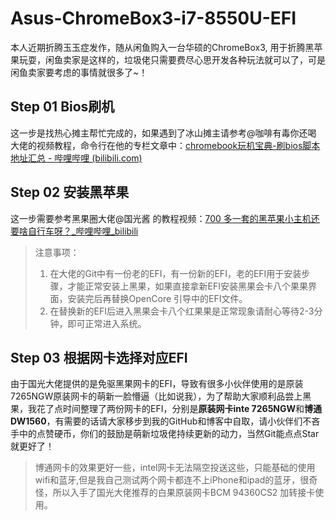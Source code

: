 # Asus-ChromeBox3-i7-8550U-EFI

本人近期折腾玉玉症发作，随从闲鱼购入一台华硕的ChromeBox3, 用于折腾黑苹果玩耍，闲鱼卖家是这样的，垃圾佬只需要费尽心思开发各种玩法就可以了，可是闲鱼卖家要考虑的事情就很多了~！

## Step 01 Bios刷机

这一步是找热心摊主帮忙完成的，如果遇到了冰山摊主请参考@咖啡有毒你还喝 大佬的视频教程，命令行在他的专栏文章中：[chromebook玩机宝典-刷bios脚本地址汇总 - 哔哩哔哩 (bilibili.com)](https://www.bilibili.com/read/cv28773967/?spm_id_from=333.999.0.0)

## Step 02 安装黑苹果

这一步需要参考黑果圈大佬@国光酱 的教程视频：[700 多一套的黑苹果小主机还要啥自行车呀？_哔哩哔哩_bilibili](https://www.bilibili.com/video/BV1zh4y1575u/?spm_id_from=333.337.search-card.all.click)

> 注意事项：
>   1. 在大佬的Git中有一份老的EFI，有一份新的EFI，老的EFI用于安装步骤，才能正常安装上黑果，如果直接拿新EFI安装黑果会卡八个果果界面，安装完后再替换OpenCore 引导中的EFI文件。
>   2. 在替换新的EFI后进入黑果会卡八个红果果是正常现象请耐心等待2-3分钟，即可正常进入系统。

## Step 03 根据网卡选择对应EFI

由于国光大佬提供的是免驱黑果网卡的EFI，导致有很多小伙伴使用的是原装7265NGW原装网卡的萌新一脸懵逼（比如说我），为了帮助大家顺利品尝上黑果，我花了点时间整理了两份网卡的EFI，分别是**原装网卡inte 7265NGW**和**博通 DW1560**，有需要的话请大家移步到我的GitHub和博客中自取，请小伙伴们不吝手中的点赞硬币，你们的鼓励是萌新垃圾佬持续更新的动力，当然Git能点点Star就更好了！

> 博通网卡的效果更好一些，intel网卡无法隔空投送这些，只能基础的使用wifi和蓝牙,但是我自己测试两个网卡都连不上iPhone和ipad的蓝牙，很奇怪，所以入手了国光大佬推荐的白果原装网卡BCM 94360CS2 加转接卡使用。
